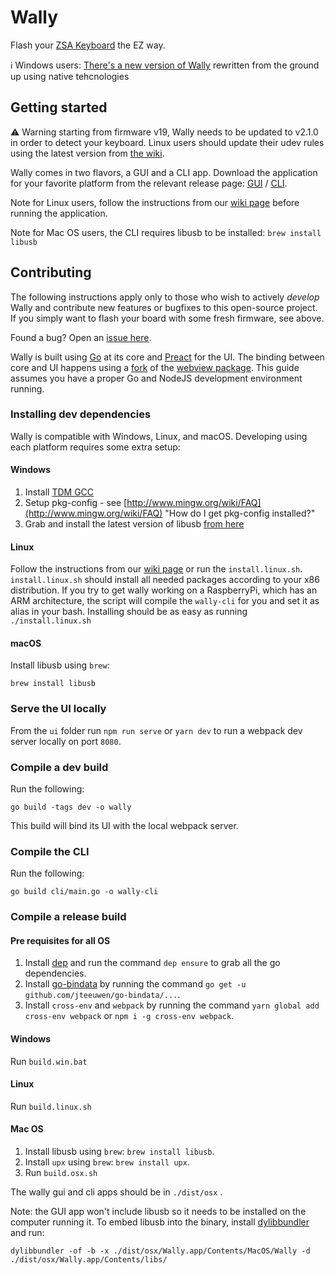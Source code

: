 # Wally

Flash your [ZSA Keyboard](https://ergodox-ez.com) the EZ way.

ℹ️ Windows users: [There's a new version of Wally](https://github.com/zsa/wally-win/) rewritten from the ground up using native tehcnologies

## Getting started

⚠️ Warning starting from firmware v19, Wally needs to be updated to v2.1.0 in order to detect your keyboard. Linux users should update their udev rules using the latest version from [the wiki](https://github.com/zsa/wally/wiki/Live-training-on-Linux).

Wally comes in two flavors, a GUI and a CLI app.
Download the application for your favorite platform from the relevant release page: [GUI](https://github.com/zsa/wally/releases) / [CLI](https://github.com/zsa/wally-cli/releases).

Note for Linux users, follow the instructions from our [wiki page](https://github.com/zsa/wally/wiki/Linux-install) before running the application.

Note for Mac OS users, the CLI requires libusb to be installed: `brew install libusb`

## Contributing

The following instructions apply only to those who wish to actively _develop_ Wally and contribute new features or bugfixes to this open-source project. If you simply want to flash your board with some fresh firmware, see above.

Found a bug? Open an [issue here](https://github.com/zsa/wally/issues).

Wally is built using [Go](https://golang.org/) at its core and [Preact](https://preactjs.com/) for the UI. The binding between core and UI happens using a [fork](https://github.com/fdidron/webview) of the [webview package](https://github.com/zserge/webview). This guide assumes you have a proper Go and NodeJS development environment running.

### Installing dev dependencies

Wally is compatible with Windows, Linux, and macOS. Developing using each platform requires some extra setup:

#### Windows

1. Install [TDM GCC](http://tdm-gcc.tdragon.net/download)
2. Setup pkg-config - see [http://www.mingw.org/wiki/FAQ](http://www.mingw.org/wiki/FAQ) "How do I get pkg-config installed?"
3. Grab and install the latest version of libusb [from here](http://sourceforge.net/projects/libusb/files/libusb-1.0/)

#### Linux

Follow the instructions from our [wiki page](https://github.com/zsa/wally/wiki/Linux-install) or run the `install.linux.sh`.
`install.linux.sh` should install all needed packages according to your x86 distribution.
If you try to get wally working on a RaspberryPi, which has an ARM architecture, the script will compile the `wally-cli` for you and set it as alias in your bash.
Installing should be as easy as running `./install.linux.sh`

#### macOS

Install libusb using `brew`:

```
brew install libusb
```

### Serve the UI locally

From the `ui` folder run `npm run serve` or `yarn dev` to run a webpack dev server locally on port `8080`.

### Compile a dev build

Run the following:

```
go build -tags dev -o wally
```

This build will bind its UI with the local webpack server.

### Compile the CLI

Run the following:

```
go build cli/main.go -o wally-cli
```

### Compile a release build

#### Pre requisites for all OS

1. Install [dep](https://github.com/golang/dep) and run the command `dep ensure` to grab all the go dependencies.
2. Install [go-bindata](https://github.com/jteeuwen/go-bindata) by running the command `go get -u github.com/jteeuwen/go-bindata/...`.
3. Install `cross-env` and `webpack` by running the command `yarn global add cross-env webpack` or `npm i -g cross-env webpack`.

#### Windows

Run `build.win.bat`

#### Linux

Run `build.linux.sh`

#### Mac OS

1. Install libusb using `brew`: `brew install libusb`.
2. Install `upx` using `brew`: `brew install upx`.
3. Run `build.osx.sh`

The wally gui and cli apps should be in `./dist/osx` .

Note: the GUI app won't include libusb so it needs to be installed on the computer running it. To embed libusb into the binary, install [dylibbundler](https://github.com/auriamg/macdylibbundler/) and run:

`dylibbundler -of -b -x ./dist/osx/Wally.app/Contents/MacOS/Wally -d ./dist/osx/Wally.app/Contents/libs/`
